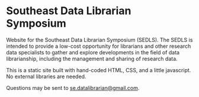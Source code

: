 # Southeast Data Librarian Symposium

Website for the Southeast Data Librarian Symposium (SEDLS). The SEDLS is intended to provide a low-cost opportunity for librarians and other research data specialists to gather and explore developments in the field of data librarianship, including the management and sharing of research data.

This is a static site built with hand-coded HTML, CSS, and a little javascript. No external libraries are needed.

Questions may be sent to se.datalibrarian@gmail.com.
